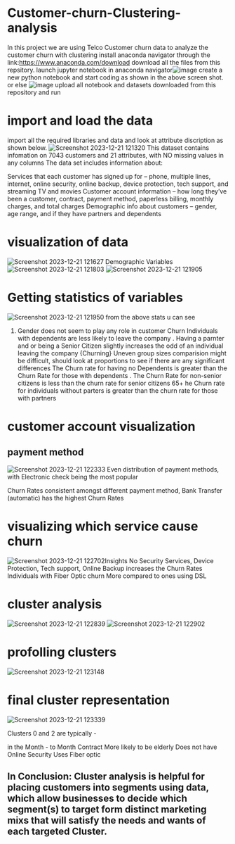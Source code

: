 # Customer-churn-Clustering-analysis
In this project we are using Telco Customer churn data to analyze the customer churn with clustering
install anaconda navigator through the link:https://www.anaconda.com/download download all the files from this repsitory. launch jupyter notebook in anaconda navigator![image](https://github.com/Abhishek-N-appu/Customer-churn-Clustering-analysis/assets/150499125/107c9af4-26d5-41ec-9c4b-3c6552822476)
create a new python notebook and start coding as shown in the above screen shot. or else
![image](https://github.com/Abhishek-N-appu/Customer-churn-Clustering-analysis/assets/150499125/870d2c3c-a86e-4d3f-a743-03962618b23b)
upload all notebook and datasets downloaded from this repository and run
# import and load the data
import all the required libraries and data and look at attribute discription as shown below.
![Screenshot 2023-12-21 121320](https://github.com/Abhishek-N-appu/Customer-churn-Clustering-analysis/assets/150499125/da8ef252-8cf6-4987-8649-723365fb8325)
This dataset contains infomation on 7043 customers and 21 attributes, with NO missing values in any columns
The data set includes information about:

Services that each customer has signed up for – phone, multiple lines, internet, online security, online backup, device protection, tech support, and streaming TV and movies
Customer account information – how long they’ve been a customer, contract, payment method, paperless billing, monthly charges, and total charges
Demographic info about customers – gender, age range, and if they have partners and dependents
# visualization of data
![Screenshot 2023-12-21 121627](https://github.com/Abhishek-N-appu/Customer-churn-Clustering-analysis/assets/150499125/dd09c717-d5ec-4c97-92ab-5d74b670028a)
Demographic Variables
![Screenshot 2023-12-21 121803](https://github.com/Abhishek-N-appu/Customer-churn-Clustering-analysis/assets/150499125/0d92c950-aaa0-4089-b996-f931f5087c2c)
![Screenshot 2023-12-21 121905](https://github.com/Abhishek-N-appu/Customer-churn-Clustering-analysis/assets/150499125/762bd89e-24f2-415b-9c09-3da1dbb1603c)
# Getting statistics of variables
![Screenshot 2023-12-21 121950](https://github.com/Abhishek-N-appu/Customer-churn-Clustering-analysis/assets/150499125/c7c9b726-c1ec-4953-86dd-e9b544414b79)
from the above stats u can see
1. Gender does not seem to play any role in customer Churn
Individuals with dependents are less likely to leave the company .
Having a parnter and or being a Senior Citizen slightly increases the odd of an individual leaving the company {Churning}
Uneven group sizes comparision might be difficult, should look at proportions to see if there are any significant differences
The Churn rate for having no Dependents is greater than the Churn Rate for those with dependents .
The Churn Rate for non-senior citizens is less than the churn rate for senior citizens 65+
he Churn rate for individuals without parters is greater than the churn rate for those with partners
# customer account visualization
## payment method
![Screenshot 2023-12-21 122333](https://github.com/Abhishek-N-appu/Customer-churn-Clustering-analysis/assets/150499125/bc63c245-2a8a-4d32-84b7-995d5b1d8817)
Even distribution of payment methods, with Electronic check being the most popular

Churn Rates consistent amongst different payment method, Bank Transfer (automatic) has the highest Churn Rates
# visualizing which service cause churn
![Screenshot 2023-12-21 122702](https://github.com/Abhishek-N-appu/Customer-churn-Clustering-analysis/assets/150499125/c4948106-ca74-4f95-8cc0-194e3eb4420f)Insights
No Security Services, Device Protection, Tech support, Online Backup increases the Churn Rates
Individuals with Fiber Optic churn More compared to ones using DSL
# cluster analysis
![Screenshot 2023-12-21 122839](https://github.com/Abhishek-N-appu/Customer-churn-Clustering-analysis/assets/150499125/ad3a4f5c-290a-41e6-af24-4a489223875d)
![Screenshot 2023-12-21 122902](https://github.com/Abhishek-N-appu/Customer-churn-Clustering-analysis/assets/150499125/abdbf9c0-d076-4f50-beee-799fecdf498c)

# profolling clusters
![Screenshot 2023-12-21 123148](https://github.com/Abhishek-N-appu/Customer-churn-Clustering-analysis/assets/150499125/fee4763d-eae8-49d8-892f-cd2de2283266)
# final cluster representation
![Screenshot 2023-12-21 123339](https://github.com/Abhishek-N-appu/Customer-churn-Clustering-analysis/assets/150499125/c7823ebd-ad42-419c-a31f-48147e3ade2f)

Clusters 0 and 2 are typically -

in the Month - to Month Contract
More likely to be elderly
Does not have Online Security
Uses Fiber optic

## In Conclusion: Cluster analysis is helpful for placing customers into segments using data, which allow businesses to decide which segment(s) to target form distinct marketing mixs that will satisfy the needs and wants of each targeted Cluster.
